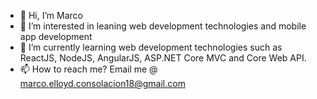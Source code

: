 - 👋 Hi, I’m Marco
- 👀 I’m interested in leaning web development technologies and mobile app development
- 🌱 I’m currently learning web development technologies such as ReactJS, NodeJS, AngularJS, ASP.NET Core MVC and Core Web API.
- 📫 How to reach me? Email me @ marco.elloyd.consolacion18@gmail.com

<!---
marco-bot-18/marco-bot-18 is a ✨ special ✨ repository because its `README.md` (this file) appears on your GitHub profile.
You can click the Preview link to take a look at your changes.
--->
